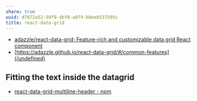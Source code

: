 ```yaml
---
share: true
uuid: d7872a52-59f9-4bf0-a8f9-b0eeb537595c
title: react-data-grid
---
```

* [adazzle/react-data-grid: Feature-rich and customizable data grid React component](https://github.com/adazzle/react-data-grid)
* [https://adazzle.github.io/react-data-grid/#/common-features](/undefined)

## Fitting the text inside the datagrid

* [react-data-grid-multiline-header - npm](https://www.npmjs.com/package/react-data-grid-multiline-header)
